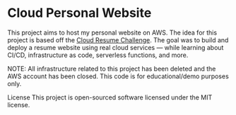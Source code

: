 # Cloud Personal Website

This project aims to host my personal website on AWS. The idea for this project is based off the [Cloud Resume Challenge](https://cloudresumechallenge.dev/). The goal was to build and deploy a resume website using real cloud services — while learning about CI/CD, infrastructure as code, serverless functions, and more.

NOTE: All infrastructure related to this project has been deleted and the AWS account has been closed. This code is for educational/demo purposes only.

License
This project is open-sourced software licensed under the MIT license.
